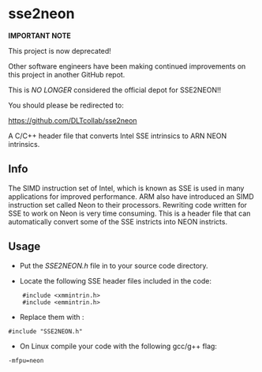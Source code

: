 # sse2neon

**IMPORTANT NOTE**

This project is now deprecated!

Other software engineers have been making continued improvements
on this project in another GitHub repot.

This is *NO LONGER* considered the official depot for SSE2NEON!!

You should please be redirected to:

https://github.com/DLTcollab/sse2neon


A C/C++ header file that converts Intel SSE intrinsics to ARN NEON intrinsics.

## Info
The SIMD instruction set of Intel, which is known as SSE is used in many applications for improved performance.  ARM also have introduced an SIMD instruction set called Neon to their processors.
Rewriting code written for SSE to work on Neon is very time consuming.  This is a header file that can automatically convert some of the SSE instricts into NEON instricts.


## Usage

- Put the *SSE2NEON.h* file in to your source code directory.

- Locate the following SSE header files included in the code: 
```    
    #include <xmmintrin.h>
    #include <emmintrin.h>
```

- Replace them with : 
```
#include "SSE2NEON.h"
```

- On Linux compile your code with the following gcc/g++ flag:   
 ```
 -mfpu=neon 
 ```
